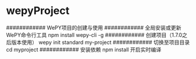 # wepyProject
############
WePY项目的创建与使用
############
全局安装或更新WePY命令行工具
npm install wepy-cli -g
############
创建项目（1.7.0之后版本使用）
wepy init standard my-project
############
切换至项目目录
cd myproject
############
安装依赖
npm install
开启实时编译
